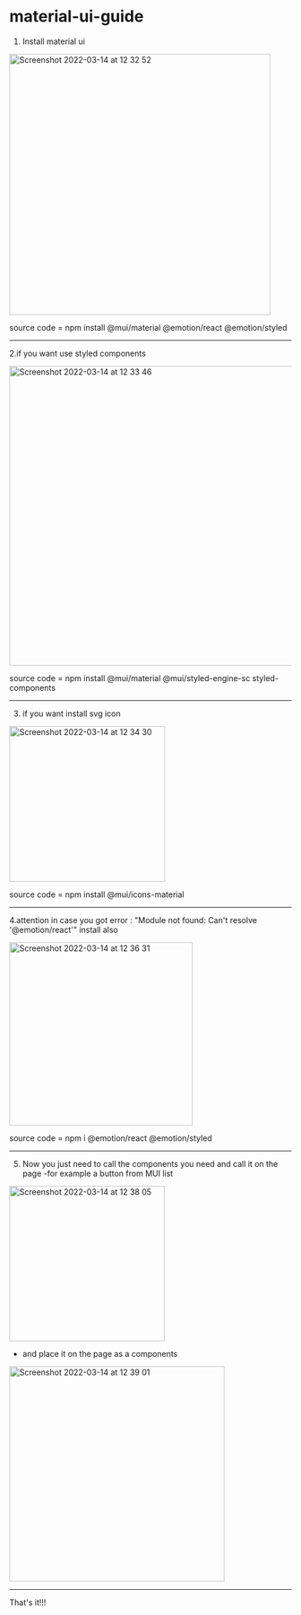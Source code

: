 # material-ui-guide

1. Install material ui

<img width="466" alt="Screenshot 2022-03-14 at 12 32 52" src="https://user-images.githubusercontent.com/74420607/158172791-bebb9e6b-0637-424c-89ac-ac2117eaf528.png">

source code = npm install @mui/material @emotion/react @emotion/styled
<hr/>

2.if you want use styled components

<img width="535" alt="Screenshot 2022-03-14 at 12 33 46" src="https://user-images.githubusercontent.com/74420607/158172924-61e5ed7c-8f2c-45b9-a738-0838f3dbd351.png">

source code = npm install @mui/material @mui/styled-engine-sc styled-components
<hr/>

3. if you want install svg icon

<img width="278" alt="Screenshot 2022-03-14 at 12 34 30" src="https://user-images.githubusercontent.com/74420607/158173049-aba29634-7850-478e-a586-b92611225689.png">

source code = npm install @mui/icons-material

<hr/>

4.attention in case you got error : "Module not found: Can't resolve '@emotion/react'" install also

<img width="327" alt="Screenshot 2022-03-14 at 12 36 31" src="https://user-images.githubusercontent.com/74420607/158173351-04be816a-999e-4e8d-8337-4e12b17c9590.png">

source code = npm i @emotion/react @emotion/styled
<hr/>

5. Now you just need to call the components you need and call it on the page
  -for example a button from MUI list

<img width="277" alt="Screenshot 2022-03-14 at 12 38 05" src="https://user-images.githubusercontent.com/74420607/158173607-1df0d9bd-398d-4a5f-8a57-b2698afa6856.png">

- and place it on the page as a components

<img width="384" alt="Screenshot 2022-03-14 at 12 39 01" src="https://user-images.githubusercontent.com/74420607/158173746-336ba412-254a-46d3-8c59-e715263745bd.png">
<hr/>

That's it!!!
